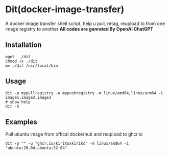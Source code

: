 # Dit(docker-image-transfer)
A docker image transfer shell script, help u pull, retag, reupload to from one image registry to another
**All codes are genrated By OpenAI ChatGPT**
## Installation
```shell
wget  ./dit
chmod +x ./dit
mv ./dit /usr/local/bin
```
## Usage
```shell
dit -p mypullregistry -u mypushregistry -m linux/amd64,linux/arm64 -i image1,image2,image3
# show help
dit -h
```
## Examples
Pull ubuntu image from offical dockerhub and reupload to ghcr.io
```shell
dit -p "" -u "ghcr.io/kiritoxkiriko" -m linux/amd64 -i "ubuntu:20.04,ubuntu:22.04"
```
